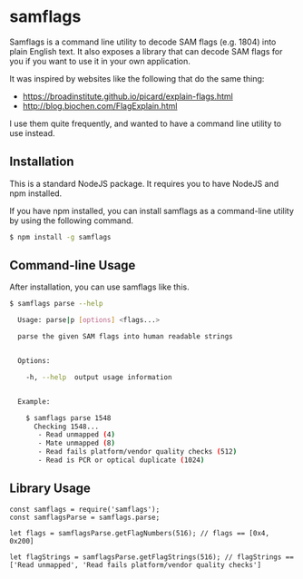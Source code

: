 # samflags
Samflags is a command line utility to decode SAM flags (e.g. 1804) into plain English text. It also exposes a library that can decode SAM flags for you if you want to use it in your own application.

It was inspired by websites like the following that do the same thing:
- https://broadinstitute.github.io/picard/explain-flags.html
- http://blog.biochen.com/FlagExplain.html

I use them quite frequently, and wanted to have a command line utility to use instead.

## Installation
This is a standard NodeJS package. It requires you to have NodeJS and npm installed.

If you have npm installed, you can install samflags as a command-line utility by using the following command.
```bash
$ npm install -g samflags
```

## Command-line Usage

After installation, you can use samflags like this.

```bash
$ samflags parse --help

  Usage: parse|p [options] <flags...>

  parse the given SAM flags into human readable strings


  Options:

    -h, --help  output usage information


  Example:

    $ samflags parse 1548
      Checking 1548...
       - Read unmapped (4)
       - Mate unmapped (8)
       - Read fails platform/vendor quality checks (512)
       - Read is PCR or optical duplicate (1024)
```

## Library Usage

```node
const samflags = require('samflags');
const samflagsParse = samflags.parse;

let flags = samflagsParse.getFlagNumbers(516); // flags == [0x4, 0x200]

let flagStrings = samflagsParse.getFlagStrings(516); // flagStrings == ['Read unmapped', 'Read fails platform/vendor quality checks']
```
